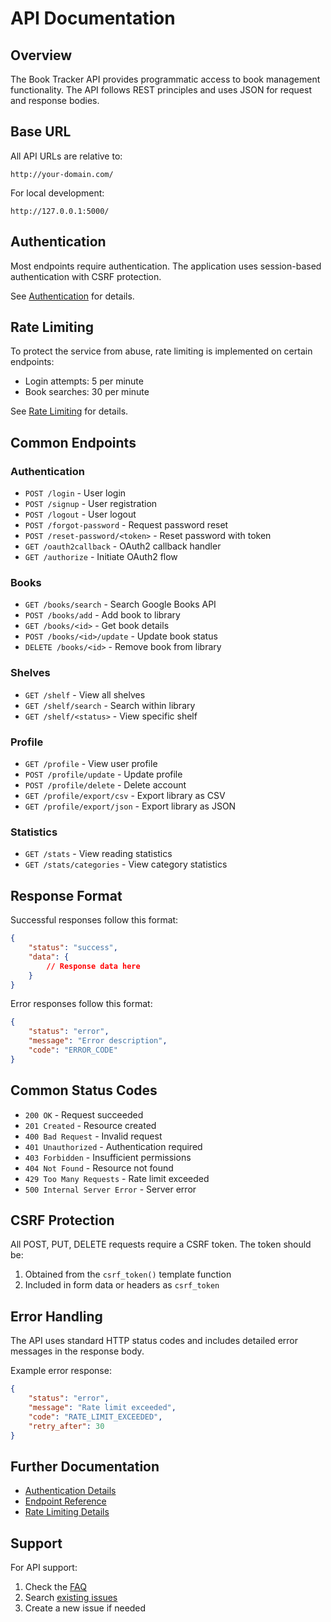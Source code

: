 # API Documentation

## Overview

The Book Tracker API provides programmatic access to book management functionality. The API follows REST principles and uses JSON for request and response bodies.

## Base URL

All API URLs are relative to:
```
http://your-domain.com/
```

For local development:
```
http://127.0.0.1:5000/
```

## Authentication

Most endpoints require authentication. The application uses session-based authentication with CSRF protection.

See [Authentication](authentication.md) for details.

## Rate Limiting

To protect the service from abuse, rate limiting is implemented on certain endpoints:

- Login attempts: 5 per minute
- Book searches: 30 per minute

See [Rate Limiting](rate-limiting.md) for details.

## Common Endpoints

### Authentication

- `POST /login` - User login
- `POST /signup` - User registration
- `POST /logout` - User logout
- `POST /forgot-password` - Request password reset
- `POST /reset-password/<token>` - Reset password with token
- `GET /oauth2callback` - OAuth2 callback handler
- `GET /authorize` - Initiate OAuth2 flow

### Books

- `GET /books/search` - Search Google Books API
- `POST /books/add` - Add book to library
- `GET /books/<id>` - Get book details
- `POST /books/<id>/update` - Update book status
- `DELETE /books/<id>` - Remove book from library

### Shelves

- `GET /shelf` - View all shelves
- `GET /shelf/search` - Search within library
- `GET /shelf/<status>` - View specific shelf

### Profile

- `GET /profile` - View user profile
- `POST /profile/update` - Update profile
- `POST /profile/delete` - Delete account
- `GET /profile/export/csv` - Export library as CSV
- `GET /profile/export/json` - Export library as JSON

### Statistics

- `GET /stats` - View reading statistics
- `GET /stats/categories` - View category statistics

## Response Format

Successful responses follow this format:
```json
{
    "status": "success",
    "data": {
        // Response data here
    }
}
```

Error responses follow this format:
```json
{
    "status": "error",
    "message": "Error description",
    "code": "ERROR_CODE"
}
```

## Common Status Codes

- `200 OK` - Request succeeded
- `201 Created` - Resource created
- `400 Bad Request` - Invalid request
- `401 Unauthorized` - Authentication required
- `403 Forbidden` - Insufficient permissions
- `404 Not Found` - Resource not found
- `429 Too Many Requests` - Rate limit exceeded
- `500 Internal Server Error` - Server error

## CSRF Protection

All POST, PUT, DELETE requests require a CSRF token. The token should be:
1. Obtained from the `csrf_token()` template function
2. Included in form data or headers as `csrf_token`

## Error Handling

The API uses standard HTTP status codes and includes detailed error messages in the response body.

Example error response:
```json
{
    "status": "error",
    "message": "Rate limit exceeded",
    "code": "RATE_LIMIT_EXCEEDED",
    "retry_after": 30
}
```

## Further Documentation

- [Authentication Details](authentication.md)
- [Endpoint Reference](endpoints.md)
- [Rate Limiting Details](rate-limiting.md)

## Support

For API support:
1. Check the [FAQ](../faq.md)
2. Search [existing issues](https://github.com/joereg4/book_tracker/issues)
3. Create a new issue if needed 